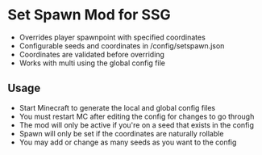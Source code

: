# Set Spawn Mod for SSG

* Overrides player spawnpoint with specified coordinates 
* Configurable seeds and coordinates in /config/setspawn.json
* Coordinates are validated before overriding
* Works with multi using the global config file

## Usage

* Start Minecraft to generate the local and global config files
* You must restart MC after editing the config for changes to go through
* The mod will only be active if you're on a seed that exists in the config
* Spawn will only be set if the coordinates are naturally rollable
* You may add or change as many seeds as you want to the config
